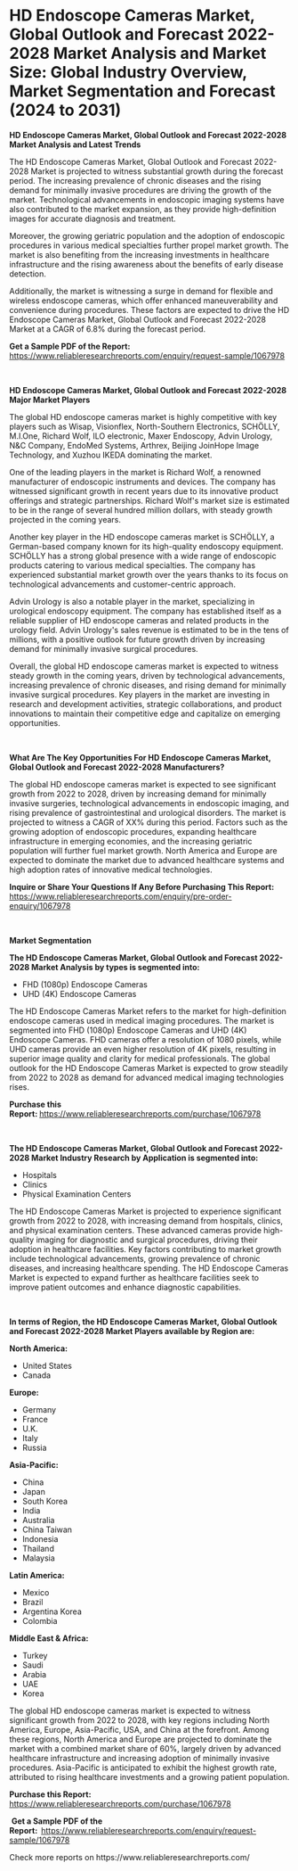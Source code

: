 <p><h1>HD Endoscope Cameras Market, Global Outlook and Forecast 2022-2028 Market Analysis and Market Size: Global Industry Overview, Market Segmentation and Forecast (2024 to 2031)</h1></p><p><strong>HD Endoscope Cameras Market, Global Outlook and Forecast 2022-2028 Market Analysis and Latest Trends</strong></p>
<p><p>The HD Endoscope Cameras Market, Global Outlook and Forecast 2022-2028 Market is projected to witness substantial growth during the forecast period. The increasing prevalence of chronic diseases and the rising demand for minimally invasive procedures are driving the growth of the market. Technological advancements in endoscopic imaging systems have also contributed to the market expansion, as they provide high-definition images for accurate diagnosis and treatment.</p><p>Moreover, the growing geriatric population and the adoption of endoscopic procedures in various medical specialties further propel market growth. The market is also benefiting from the increasing investments in healthcare infrastructure and the rising awareness about the benefits of early disease detection.</p><p>Additionally, the market is witnessing a surge in demand for flexible and wireless endoscope cameras, which offer enhanced maneuverability and convenience during procedures. These factors are expected to drive the HD Endoscope Cameras Market, Global Outlook and Forecast 2022-2028 Market at a CAGR of 6.8% during the forecast period.</p></p>
<p><strong>Get a Sample PDF of the Report:&nbsp;</strong> <a href="https://www.reliableresearchreports.com/enquiry/request-sample/1067978">https://www.reliableresearchreports.com/enquiry/request-sample/1067978</a></p>
<p>&nbsp;</p>
<p><strong>HD Endoscope Cameras Market, Global Outlook and Forecast 2022-2028 Major Market Players</strong></p>
<p><p>The global HD endoscope cameras market is highly competitive with key players such as Wisap, Visionflex, North-Southern Electronics, SCHÖLLY, M.I.One, Richard Wolf, ILO electronic, Maxer Endoscopy, Advin Urology, N&C Company, EndoMed Systems, Arthrex, Beijing JoinHope Image Technology, and Xuzhou IKEDA dominating the market.</p><p>One of the leading players in the market is Richard Wolf, a renowned manufacturer of endoscopic instruments and devices. The company has witnessed significant growth in recent years due to its innovative product offerings and strategic partnerships. Richard Wolf's market size is estimated to be in the range of several hundred million dollars, with steady growth projected in the coming years.</p><p>Another key player in the HD endoscope cameras market is SCHÖLLY, a German-based company known for its high-quality endoscopy equipment. SCHÖLLY has a strong global presence with a wide range of endoscopic products catering to various medical specialties. The company has experienced substantial market growth over the years thanks to its focus on technological advancements and customer-centric approach.</p><p>Advin Urology is also a notable player in the market, specializing in urological endoscopy equipment. The company has established itself as a reliable supplier of HD endoscope cameras and related products in the urology field. Advin Urology's sales revenue is estimated to be in the tens of millions, with a positive outlook for future growth driven by increasing demand for minimally invasive surgical procedures.</p><p>Overall, the global HD endoscope cameras market is expected to witness steady growth in the coming years, driven by technological advancements, increasing prevalence of chronic diseases, and rising demand for minimally invasive surgical procedures. Key players in the market are investing in research and development activities, strategic collaborations, and product innovations to maintain their competitive edge and capitalize on emerging opportunities.</p></p>
<p>&nbsp;</p>
<p><strong>What Are The Key Opportunities For HD Endoscope Cameras Market, Global Outlook and Forecast 2022-2028 Manufacturers?</strong></p>
<p><p>The global HD endoscope cameras market is expected to see significant growth from 2022 to 2028, driven by increasing demand for minimally invasive surgeries, technological advancements in endoscopic imaging, and rising prevalence of gastrointestinal and urological disorders. The market is projected to witness a CAGR of XX% during this period. Factors such as the growing adoption of endoscopic procedures, expanding healthcare infrastructure in emerging economies, and the increasing geriatric population will further fuel market growth. North America and Europe are expected to dominate the market due to advanced healthcare systems and high adoption rates of innovative medical technologies.</p></p>
<p><strong>Inquire or Share Your Questions If Any Before Purchasing This Report:</strong> <a href="https://www.reliableresearchreports.com/enquiry/pre-order-enquiry/1067978">https://www.reliableresearchreports.com/enquiry/pre-order-enquiry/1067978</a></p>
<p>&nbsp;</p>
<p><strong>Market Segmentation</strong></p>
<p><strong>The HD Endoscope Cameras Market, Global Outlook and Forecast 2022-2028 Market Analysis by types is segmented into:</strong></p>
<p><ul><li>FHD (1080p) Endoscope Cameras</li><li>UHD (4K) Endoscope Cameras</li></ul></p>
<p><p>The HD Endoscope Cameras Market refers to the market for high-definition endoscope cameras used in medical imaging procedures. The market is segmented into FHD (1080p) Endoscope Cameras and UHD (4K) Endoscope Cameras. FHD cameras offer a resolution of 1080 pixels, while UHD cameras provide an even higher resolution of 4K pixels, resulting in superior image quality and clarity for medical professionals. The global outlook for the HD Endoscope Cameras Market is expected to grow steadily from 2022 to 2028 as demand for advanced medical imaging technologies rises.</p></p>
<p><strong>Purchase this Report:&nbsp;</strong><a href="https://www.reliableresearchreports.com/purchase/1067978">https://www.reliableresearchreports.com/purchase/1067978</a></p>
<p>&nbsp;</p>
<p><strong>The HD Endoscope Cameras Market, Global Outlook and Forecast 2022-2028 Market Industry Research by Application is segmented into:</strong></p>
<p><ul><li>Hospitals</li><li>Clinics</li><li>Physical Examination Centers</li></ul></p>
<p><p>The HD Endoscope Cameras Market is projected to experience significant growth from 2022 to 2028, with increasing demand from hospitals, clinics, and physical examination centers. These advanced cameras provide high-quality imaging for diagnostic and surgical procedures, driving their adoption in healthcare facilities. Key factors contributing to market growth include technological advancements, growing prevalence of chronic diseases, and increasing healthcare spending. The HD Endoscope Cameras Market is expected to expand further as healthcare facilities seek to improve patient outcomes and enhance diagnostic capabilities.</p></p>
<p>&nbsp;</p>
<p><strong>In terms of Region, the HD Endoscope Cameras Market, Global Outlook and Forecast 2022-2028 Market Players available by Region are:</strong></p>
<p>
    <p> <strong> North America: </strong>
        <ul>
            <li>United States</li>
            <li>Canada</li>
        </ul>
        </p> 
    <p> <strong> Europe: </strong>
        <ul>
            <li>Germany</li>
            <li>France</li>
            <li>U.K.</li>
            <li>Italy</li>
            <li>Russia</li>
        </ul>
        </p> 
    <p> <strong> Asia-Pacific: </strong>
        <ul>
            <li>China</li>
            <li>Japan</li>
            <li>South Korea</li>
            <li>India</li>
            <li>Australia</li>
            <li>China Taiwan</li>
            <li>Indonesia</li>
            <li>Thailand</li>
            <li>Malaysia</li>
        </ul>
        </p> 
    <p> <strong> Latin America: </strong>
        <ul>
            <li>Mexico</li>
            <li>Brazil</li>
            <li>Argentina Korea</li>
            <li>Colombia</li>
        </ul>
        </p> 
    <p> <strong> Middle East & Africa: </strong>
        <ul>
            <li>Turkey</li>
            <li>Saudi</li>
            <li>Arabia</li>
            <li>UAE</li>
            <li>Korea</li>
        </ul>
    </p>
    </p>
<p><p>The global HD endoscope cameras market is expected to witness significant growth from 2022 to 2028, with key regions including North America, Europe, Asia-Pacific, USA, and China at the forefront. Among these regions, North America and Europe are projected to dominate the market with a combined market share of 60%, largely driven by advanced healthcare infrastructure and increasing adoption of minimally invasive procedures. Asia-Pacific is anticipated to exhibit the highest growth rate, attributed to rising healthcare investments and a growing patient population.</p></p>
<p><strong>Purchase this Report: </strong><a href="https://www.reliableresearchreports.com/purchase/1067978">https://www.reliableresearchreports.com/purchase/1067978</a></p>
<p>&nbsp;<strong>Get a Sample PDF of the Report:&nbsp;&nbsp;</strong><a href="https://www.reliableresearchreports.com/enquiry/request-sample/1067978">https://www.reliableresearchreports.com/enquiry/request-sample/1067978</a></p>
<p><strong></strong></p>
<p>Check more reports on https://www.reliableresearchreports.com/</p>